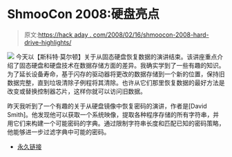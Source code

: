 # ShmooCon 2008:硬盘亮点

> 原文:[https://hack aday . com/2008/02/16/shmoocon-2008-hard-drive-highlights/](https://hackaday.com/2008/02/16/shmoocon-2008-hard-drive-highlights/)

![](../Images/a633e46963dd5e0369f8e8f5fa32826b.png)
今天以【斯科特·莫尔顿】关于从固态硬盘恢复数据的演讲结束。该讲座重点介绍了固态硬盘和硬盘技术在数据存储方面的差异。我确实学到了一些有趣的知识。为了延长设备寿命，基于闪存的驱动器将更改的数据存储到一个新的位置，保持旧数据完整，直到垃圾清除子例程将其清除。也许从它们那里恢复数据的最好方法是改变或替换控制器芯片，这样你就可以访问旧数据。

昨天我听到了一个有趣的关于从硬盘镜像中恢复密码的演讲，作者是[David Smith]。他发现他可以获取一个系统映像，提取各种程序存储的所有字符串，并用它们来构建一个可能密码的字典。通过限制字符串长度和匹配已知的密码策略，他能够进一步过滤字典中可能的密码。

*   [永久链接](http://shmoocon.org/)